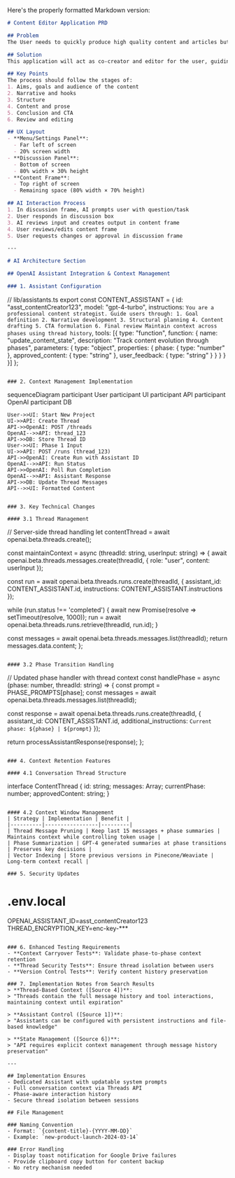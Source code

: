 Here's the properly formatted Markdown version:

```markdown
# Content Editor Application PRD

## Problem
The User needs to quickly produce high quality content and articles but is not good at writing engaging and informative articles.

## Solution
This application will act as co-creator and editor for the user, guiding them through a process, reviewing and creating content to meet the goals of the user.

## Key Points
The process should follow the stages of:
1. Aims, goals and audience of the content
2. Narrative and hooks
3. Structure
4. Content and prose
5. Conclusion and CTA
6. Review and editing

## UX Layout
- **Menu/Settings Panel**: 
  - Far left of screen 
  - 20% screen width
- **Discussion Panel**:
  - Bottom of screen
  - 80% width × 30% height
- **Content Frame**:
  - Top right of screen
  - Remaining space (80% width × 70% height)

## AI Interaction Process
1. In discussion frame, AI prompts user with question/task
2. User responds in discussion box
3. AI reviews input and creates output in content frame
4. User reviews/edits content frame
5. User requests changes or approval in discussion frame

---

# AI Architecture Section

## OpenAI Assistant Integration & Context Management

### 1. Assistant Configuration
```
// lib/assistants.ts
export const CONTENT_ASSISTANT = {
  id: "asst_contentCreator123",
  model: "gpt-4-turbo",
  instructions: `
    You are a professional content strategist. Guide users through:
    1. Goal definition
    2. Narrative development
    3. Structural planning
    4. Content drafting
    5. CTA formulation
    6. Final review
    Maintain context across phases using thread history
  `,
  tools: [{
    type: "function",
    function: {
      name: "update_content_state",
      description: "Track content evolution through phases",
      parameters: {
        type: "object",
        properties: {
          phase: { type: "number" },
          approved_content: { type: "string" },
          user_feedback: { type: "string" }
        }
      }
    }
  }]
};
```

### 2. Context Management Implementation
```
sequenceDiagram
    participant User
    participant UI
    participant API
    participant OpenAI
    participant DB

    User->>UI: Start New Project
    UI->>API: Create Thread
    API->>OpenAI: POST /threads
    OpenAI-->>API: thread_123
    API->>DB: Store Thread ID
    User->>UI: Phase 1 Input
    UI->>API: POST /runs (thread_123)
    API->>OpenAI: Create Run with Assistant ID
    OpenAI-->>API: Run Status
    API->>OpenAI: Poll Run Completion
    OpenAI-->>API: Assistant Response
    API->>DB: Update Thread Messages
    API-->>UI: Formatted Content
```

### 3. Key Technical Changes

#### 3.1 Thread Management
```
// Server-side thread handling
let contentThread = await openai.beta.threads.create();

const maintainContext = async (threadId: string, userInput: string) => {
  await openai.beta.threads.messages.create(threadId, {
    role: "user",
    content: userInput
  });

  const run = await openai.beta.threads.runs.create(threadId, {
    assistant_id: CONTENT_ASSISTANT.id,
    instructions: CONTENT_ASSISTANT.instructions
  });

  while (run.status !== 'completed') {
    await new Promise(resolve => setTimeout(resolve, 1000));
    run = await openai.beta.threads.runs.retrieve(threadId, run.id);
  }

  const messages = await openai.beta.threads.messages.list(threadId);
  return messages.data.content;
};
```

#### 3.2 Phase Transition Handling
```
// Updated phase handler with thread context
const handlePhase = async (phase: number, threadId: string) => {
  const prompt = PHASE_PROMPTS[phase];
  const messages = await openai.beta.threads.messages.list(threadId);
  
  const response = await openai.beta.threads.runs.create(threadId, {
    assistant_id: CONTENT_ASSISTANT.id,
    additional_instructions: `Current phase: ${phase} | ${prompt}`
  });

  return processAssistantResponse(response);
};
```

### 4. Context Retention Features

#### 4.1 Conversation Thread Structure
```
interface ContentThread {
  id: string;
  messages: Array;
  currentPhase: number;
  approvedContent: string;
}
```

#### 4.2 Context Window Management
| Strategy | Implementation | Benefit |
|----------|-----------------|---------|
| Thread Message Pruning | Keep last 15 messages + phase summaries | Maintains context while controlling token usage |
| Phase Summarization | GPT-4 generated summaries at phase transitions | Preserves key decisions |
| Vector Indexing | Store previous versions in Pinecone/Weaviate | Long-term context recall |

### 5. Security Updates
```
# .env.local
OPENAI_ASSISTANT_ID=asst_contentCreator123
THREAD_ENCRYPTION_KEY=enc-key-***
```

### 6. Enhanced Testing Requirements
- **Context Carryover Tests**: Validate phase-to-phase context retention
- **Thread Security Tests**: Ensure thread isolation between users
- **Version Control Tests**: Verify content history preservation

### 7. Implementation Notes from Search Results
> **Thread-Based Context ([Source 4])**:  
> "Threads contain the full message history and tool interactions, maintaining context until expiration"

> **Assistant Control ([Source 1])**:  
> "Assistants can be configured with persistent instructions and file-based knowledge"

> **State Management ([Source 6])**:  
> "API requires explicit context management through message history preservation"

---

## Implementation Ensures
- Dedicated Assistant with updatable system prompts
- Full conversation context via Threads API
- Phase-aware interaction history
- Secure thread isolation between sessions

## File Management

### Naming Convention
- Format: `{content-title}-{YYYY-MM-DD}`
- Example: `new-product-launch-2024-03-14`

### Error Handling
- Display toast notification for Google Drive failures
- Provide clipboard copy button for content backup
- No retry mechanism needed
